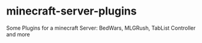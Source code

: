 # minecraft-server-plugins
Some Plugins for a minecraft Server: BedWars, MLGRush, TabList Controller and more
